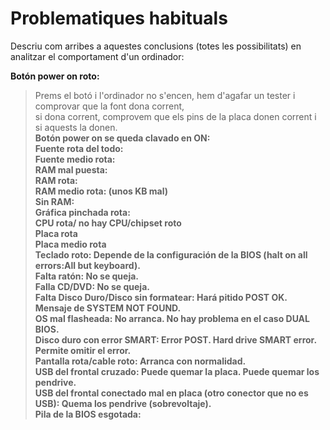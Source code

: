 # Problematiques habituals # 
Descriu com arribes a aquestes conclusions (totes les possibilitats) en analitzar el comportament d'un ordinador:

   **Botón power on roto:**  
   > Prems el botó i l'ordinador no s'encen, hem d'agafar un tester i comprovar que la font dona corrent,  
   > si dona corrent, comprovem que els pins de la placa donen corrent i si aquests la donen.  
    **Botón power on se queda clavado en ON:**  
    **Fuente rota del todo:**  
    **Fuente medio rota:**  
    **RAM mal puesta:**  
    **RAM rota:**  
    **RAM medio rota: (unos KB mal)**  
    **Sin RAM:**  
    **Gráfica pinchada rota:**  
    **CPU rota/ no hay CPU/chipset roto**  
    **Placa rota**  
    **Placa medio rota**  
    **Teclado roto: Depende de la configuración de la BIOS (halt on all errors:All but keyboard).**  
    **Falta ratón: No se queja.**  
    **Falla CD/DVD: No se queja.**  
    **Falta Disco Duro/Disco sin formatear: Hará pitido POST OK. Mensaje de SYSTEM NOT FOUND.**  
    **OS mal flasheada: No arranca. No hay problema en el caso DUAL BIOS.**  
    **Disco duro con error SMART: Error POST. Hard drive SMART error. Permite omitir el error.**  
    **Pantalla rota/cable roto: Arranca con normalidad.**  
    **USB del frontal cruzado: Puede quemar la placa. Puede quemar los pendrive.**  
    **USB del frontal conectado mal en placa (otro conector que no es USB): Quema los pendrive (sobrevoltaje).**  
    **Pila de la BIOS esgotada:**  
